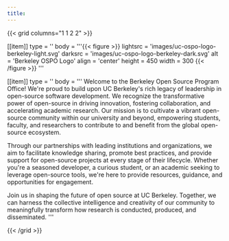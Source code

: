 ```yaml
---
title:
---
```


{{< grid columns="1 1 2 2" >}}

[[item]]
type = ''
body = '''{{< figure >}}
lightsrc = 'images/uc-ospo-logo-berkeley-light.svg'
darksrc = 'images/uc-ospo-logo-berkeley-dark.svg'
alt = 'Berkeley OSPO Logo'
align = 'center'
height = 450
width = 300
{{< /figure >}}
'''

[[item]]
type = ''
body = '''
Welcome to the Berkeley Open Source Program Office!
We're proud to build upon UC Berkeley's rich legacy of leadership in open-source software development.
We recognize the transformative power of open-source in driving innovation, fostering collaboration, and accelerating academic research.
Our mission is to cultivate a vibrant open-source community within our university and beyond, empowering students, faculty, and researchers to contribute to and benefit from the global open-source ecosystem.

Through our partnerships with leading institutions and organizations, we aim to facilitate knowledge sharing, promote best practices, and provide support for open-source projects at every stage of their lifecycle.
Whether you're a seasoned developer, a curious student, or an academic seeking to leverage open-source tools, we're here to provide resources, guidance, and opportunities for engagement.

Join us in shaping the future of open source at UC Berkeley.
Together, we can harness the collective intelligence and creativity of our community to meaningfully transform how research is conducted, produced, and disseminated.
'''

{{< /grid >}}
